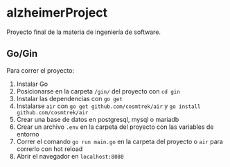 # alzheimerProject

Proyecto final de la materia de ingeniería de software.

## Go/Gin

Para correr el proyecto:

1. Instalar Go
2. Posicionarse en la carpeta `/gin/` del proyecto con `cd gin`
3. Instalar las dependencias con `go get`
4. Instalarse `air` con `go get github.com/cosmtrek/air` y `go install github.com/cosmtrek/air`
5. Crear una base de datos en postgresql, mysql o mariadb
6. Crear un archivo `.env` en la carpeta del proyecto con las variables de entorno
7. Correr el comando `go run main.go` en la carpeta del proyecto o `air` para correrlo con hot reload
8. Abrir el navegador en `localhost:8080`
